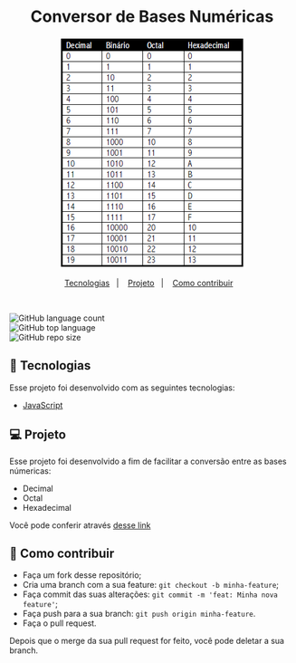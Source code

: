<h1 align="center">
    Conversor de Bases Numéricas
</h1>

<p align="center">
 <img src="https://github.com/DanielBGC/Conversor-de-bases/blob/master/conversor.png">
</p>
    
<p align="center">
  <a href="#-tecnologias">Tecnologias</a>&nbsp;&nbsp;&nbsp;|&nbsp;&nbsp;&nbsp;
  <a href="#-projeto">Projeto</a>&nbsp;&nbsp;&nbsp;|&nbsp;&nbsp;&nbsp;
  <a href="#-como-contribuir">Como contribuir</a>&nbsp;&nbsp;&nbsp;
</p>

<br>

![GitHub language count](https://img.shields.io/github/languages/count/danielbgc/Conversor-de-bases)
<br>
![GitHub top language](https://img.shields.io/github/languages/top/danielbgc/Conversor-de-bases)
<br>
![GitHub repo size](https://img.shields.io/github/repo-size/danielbgc/Conversor-de-bases)
<br>

## 🚀 Tecnologias

Esse projeto foi desenvolvido com as seguintes tecnologias:

- [JavaScript](https://www.w3schools.com/js/default.asp)

## 💻 Projeto

Esse projeto foi desenvolvido a fim de facilitar a conversão entre as bases númericas:
- Decimal
- Octal
- Hexadecimal

Você pode conferir através <a href="https://danielbgc.github.io/Conversor-de-bases/" target="_blank"> desse link </a> 

## 🤔 Como contribuir

- Faça um fork desse repositório;
- Cria uma branch com a sua feature: `git checkout -b minha-feature`;
- Faça commit das suas alterações: `git commit -m 'feat: Minha nova feature'`;
- Faça push para a sua branch: `git push origin minha-feature`.
- Faça o pull request.

Depois que o merge da sua pull request for feito, você pode deletar a sua branch.
